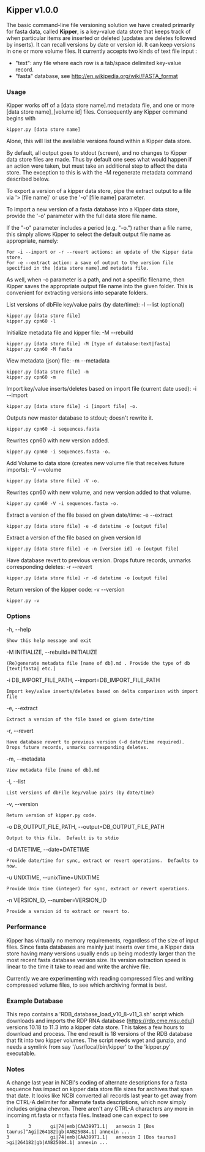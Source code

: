 ## Kipper v1.0.0

The basic command-line file versioning solution we have created primarily for fasta data, called **Kipper**, is a key-value data store that keeps track of when particular items are inserted or deleted (updates are deletes followed by inserts).  It can recall versions by date or version id.  It can keep versions in one or more volume files.  It currently accepts two kinds of text file input : 

* "text": any file where each row is a tab/space delimited key-value record.
* "fasta" database, see http://en.wikipedia.org/wiki/FASTA_format

### **Usage**

Kipper works off of a [data store name].md metadata file, and one or more [data store name]_[volume id] files.  Consequently any Kipper command begins with 

	kipper.py [data store name]

Alone, this will list the available versions found within a Kipper data store.

By default, all output goes to stdout (screen), and no changes to Kipper data store files are made.  Thus by default one sees what would happen if an action were taken, but must take an additional step to affect the data store.  The exception to this is with the -M regenerate metadata command described below. 

To export a version of a kipper data store, pipe the extract output to a file via '> [file name]' or use the '-o' [file name] parameter.

To import a new version of a fasta database into a Kipper data store, provide the '-o' parameter with the full data store file name.

If the "-o" parameter includes a period (e.g. "-o.") rather than a file name, this simply allows Kipper to select the default output file name as appropriate, namely:

	For -i --import or -r --revert actions: an update of the Kipper data store.
	For -e --extract action: a save of output to the version file specified in the [data store name].md metadata file.

As well, when -o parameter is a path, and not a specific filename, then Kipper saves the appropriate output file name into the given folder.  This is convenient for extracting versions into separate folders.


List versions of dbFile key/value pairs (by date/time): -l --list (optional)

	kipper.py [data store file]
	kipper.py cpn60 -l

Initialize metadata file and kipper file: -M --rebuild

	kipper.py [data store file] -M [type of database:text|fasta]
	kipper.py cpn60 -M fasta
    
View metadata (json) file: -m --metadata

	kipper.py [data store file] -m
	kipper.py cpn60 -m

Import key/value inserts/deletes based on import file (current date used):  -i --import

	kipper.py [data store file] -i [import file] -o.

Outputs new master database to stdout; doesn't rewrite it.

	kipper.py cpn60 -i sequences.fasta  

Rewrites cpn60 with new version added.

	kipper.py cpn60 -i sequences.fasta -o.

Add Volume to data store (creates new volume file that receives future imports): -V --volume

	kipper.py [data store file] -V -o. 

Rewrites cpn60 with new volume, and new version added to that volume.

	kipper.py cpn60 -V -i sequences.fasta -o.

Extract a version of the file based on given date/time: -e --extract

	kipper.py [data store file] -e -d datetime -o [output file]

Extract a version of the file based on given version Id

	kipper.py [data store file] -e -n [version id] -o [output file]

Have database revert to previous version.  Drops future records, unmarks corresponding deletes:  -r --revert

	kipper.py [data store file] -r -d datetime -o [output file]


Return version of the kipper code:	 -v --version 

	kipper.py -v

### **Options**

-h, --help
	
	Show this help message and exit
  
-M INITIALIZE, --rebuild=INITIALIZE
  
	(Re)generate metadata file [name of db].md . Provide the type of db [text|fasta| etc.]
	
-i DB_IMPORT_FILE_PATH, --import=DB_IMPORT_FILE_PATH
  
	Import key/value inserts/deletes based on delta comparison with import file

-e, --extract	

	Extract a version of the file based on given date/time

-r, --revert

	Have database revert to previous version (-d date/time required).  Drops future records, unmarks corresponding deletes.
	
-m, --metadata
	  
	View metadata file [name of db].md
	  
-l, --list
  
	List versions of dbFile key/value pairs (by date/time)

-v, --version

	Return version of kipper.py code.
  
-o DB_OUTPUT_FILE_PATH, --output=DB_OUTPUT_FILE_PATH
	  
	Output to this file.  Default is to stdio
  
-d DATETIME, --date=DATETIME
  
	Provide date/time for sync, extract or revert operations.  Defaults to now.

-u UNIXTIME, --unixTime=UNIXTIME

	Provide Unix time (integer) for sync, extract or revert operations.

-n VERSION_ID, --number=VERSION_ID
  
	Provide a version id to extract or revert to.

### **Performance**

Kipper has virtually no memory requirements, regardless of the size of input files.  Since fasta databases are mainly just inserts over time, a Kipper data store having many versions usually ends up being modestly larger than the most recent fasta database version size.  Its version extraction speed is linear to the time it take to read and write the archive file.

Currently we are experimenting with reading compressed files and writing compressed volume files, to see which archiving format is best.

### **Example Database**

This repo contains a 'RDB_database_load_v10_8-v11_3.sh' script which downloads and imports the RDP RNA database (https://rdp.cme.msu.edu/) versions 10.18 to 11.3 into a kipper data store.  This takes a few hours to download and process.  The end result is 18 versions of the RDB database that fit into two kipper volumes.  The script needs wget and gunzip, and needs a symlink from say '/usr/local/bin/kipper' to the 'kipper.py' executable.


### **Notes**

A change last year in NCBI's coding of alternate descriptions for a fasta sequence has impact on kipper data store file sizes for archives that span that date. It looks like NCBI converted all records last year to get away from the CTRL-A delimiter for alternate fasta descriptions, which now simply includes origina chevron.  There aren't any CTRL-A characters any more in incoming nt.fasta or nr.fasta files.  Instead one can expect to see    
```
1       3       gi|74|emb|CAA39971.1|   annexin I [Bos taurus]^Agi|264182|gb|AAB25084.1| annexin ...
3               gi|74|emb|CAA39971.1|   annexin I [Bos taurus] >gi|264182|gb|AAB25084.1| annexin ...
```
